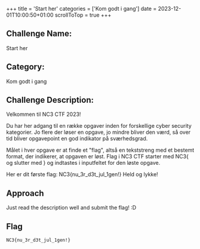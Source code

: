 +++
title = 'Start her'
categories = ['Kom godt i gang']
date = 2023-12-01T10:00:50+01:00
scrollToTop = true
+++

## Challenge Name:

Start her

## Category:

Kom godt i gang

## Challenge Description:

Velkommen til NC3 CTF 2023!

Du har her adgang til en række opgaver inden for forskellige cyber security kategorier. Jo flere der løser en opgave, jo mindre bliver den værd, så over tid bliver opgavepoint en god indikator på sværhedsgrad.

Målet i hver opgave er at finde et "flag", altså en tekststreng med et bestemt format, der indikerer, at opgaven er løst. Flag i NC3 CTF starter med NC3{ og slutter med } og indtastes i inputfeltet for den løste opgave.

Her er dit første flag: NC3{nu_3r_d3t_jul_1gen!} Held og lykke!

## Approach

Just read the description well and submit the flag! :D

## Flag

```text
NC3{nu_3r_d3t_jul_1gen!}
```
